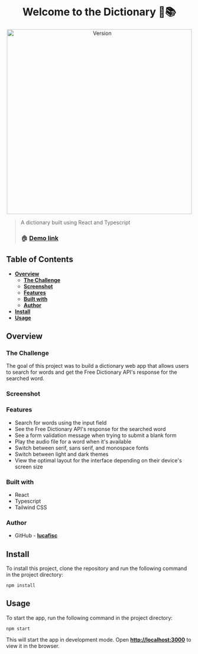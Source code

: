 <p align="center">
<h1 align="center">Welcome to the Dictionary 👋📚</h1>
</p>


<p align="center">
 <img alt="Version" src="https://i.imgur.com/IwcqWB8.png" width="500"/>
</p>


> A dictionary built using React and Typescript
> 
> ### 🏠 [Demo link](https://lucafisc.github.io/dictionary/)

## **Table of Contents**

- **[Overview](https://chat.openai.com/chat#overview)**
    - **[The Challenge](https://chat.openai.com/chat#the-challenge)**
    - **[Screenshot](https://chat.openai.com/chat#screenshot)**
    - **[Features](https://chat.openai.com/chat#features)**
    - **[Built with](https://chat.openai.com/chat#built-with)**
    - **[Author](https://chat.openai.com/chat#author)**
- **[Install](https://chat.openai.com/chat#install)**
- **[Usage](https://chat.openai.com/chat#usage)**

## **Overview**

### **The Challenge**

The goal of this project was to build a dictionary web app that allows users to search for words and get the Free Dictionary API's response for the searched word.

### **Screenshot**

### **Features**

- Search for words using the input field
- See the Free Dictionary API's response for the searched word
- See a form validation message when trying to submit a blank form
- Play the audio file for a word when it's available
- Switch between serif, sans serif, and monospace fonts
- Switch between light and dark themes
- View the optimal layout for the interface depending on their device's screen size

### **Built with**

- React
- Typescript
- Tailwind CSS

### **Author**

- GitHub - **[lucafisc](https://github.com/lucafisc)**

## **Install**

To install this project, clone the repository and run the following command in the project directory:

```
npm install
```

## **Usage**

To start the app, run the following command in the project directory:

```
npm start
```

This will start the app in development mode. Open **[http://localhost:3000](http://localhost:3000/)** to view it in the browser.
